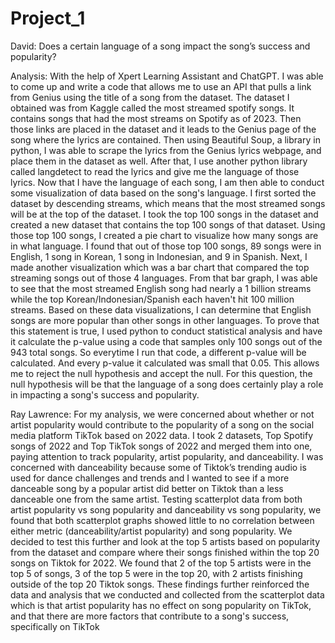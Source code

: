 # Project_1













David: Does a certain language of a song impact the song’s success and popularity?

Analysis: With the help of Xpert Learning Assistant and ChatGPT. I was able to come up and write a code that allows me to use an API that pulls a link from Genius using the title of a song from the dataset. The dataset I obtained was from Kaggle called the most streamed spotify songs. It contains songs that had the most streams on Spotify as of 2023. Then those links are placed in the dataset and it leads to the Genius page of the song where the lyrics are contained. Then using Beautiful Soup, a library in python, I was able to scrape the lyrics from the Genius lyrics webpage, and place them in the dataset as well. After that, I use another python library called langdetect to read the lyrics and give me the language of those lyrics. Now that I have the language of each song, I am then able to conduct some visualization of data based on the song's language. I first sorted the dataset by descending streams, which means that the most streamed songs will be at the top of the dataset. I took the top 100 songs in the dataset and created a new dataset that contains the top 100 songs of that dataset. Using those top 100 songs, I created a pie chart to visualize how many songs are in what language. I found that out of those top 100 songs, 89 songs were in English, 1 song in Korean, 1 song in Indonesian, and 9 in Spanish. Next, I made another visualization which was a bar chart that compared the top streaming songs out of those 4 languages. From that bar graph, I was able to see that the most streamed English song had nearly a 1 billion streams while the top Korean/Indonesian/Spanish each haven't hit 100 million streams. Based on these data visualizations, I can determine that English songs are more popular than other songs in other languages. To prove that this statement is true, I used python to conduct statistical analysis and have it calculate the p-value using a code that samples only 100 songs out of the 943 total songs. So everytime I run that code, a different p-value will be calculated. And every p-value it calculated was small that 0.05. This allows me to reject the null hypothesis and accept the null. For this question, the null hypothesis will be that the language of a song does certainly play a role in impacting a song's success and popularity.






Ray Lawrence: For my analysis, we were concerned about whether or not artist popularity would contribute to the popularity of a song on the social media platform TikTok based on 2022 data. I took 2 datasets, Top Spotify songs of 2022 and Top TikTok songs of 2022 and merged them into one, paying attention to track popularity, artist popularity, and danceability. I was concerned with danceability because some of Tiktok’s trending audio is used for dance challenges and trends and I wanted to see if a more danceable song by a popular artist did better on Tiktok than a less danceable one from the same artist. Testing scatterplot data from both artist popularity vs song popularity and danceability vs song popularity, we found that both scatterplot graphs showed little to no correlation between either metric (danceability/artist popularity) and song popularity. We decided to test this further and look at the top 5 artists based on popularity from the dataset and compare where their songs finished within the top 20 songs on Tiktok for 2022. We found that 2 of the top 5 artists were in the top 5 of songs, 3 of the top 5 were in the top 20, with 2 artists finishing outside of the top 20 Tiktok songs. These findings further reinforced the data and analysis that we conducted and collected from the scatterplot data which is that artist popularity has no effect on song popularity on TikTok, and that there are more factors that contribute to a song's success, specifically on TikTok
